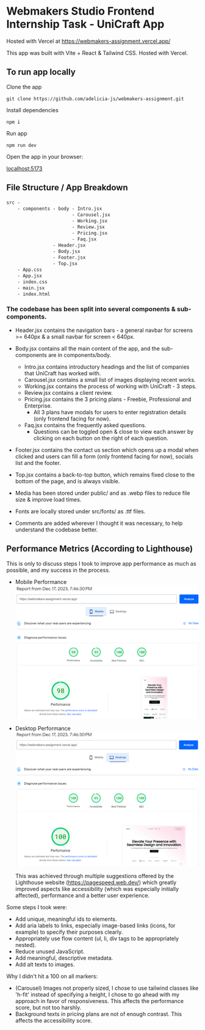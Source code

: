 # Webmakers Studio Frontend Internship Task - UniCraft App

Hosted with Vercel at https://webmakers-assignment.vercel.app/

This app was built with Vite + React & Tailwind CSS. Hosted with Vercel.

## To run app locally
    
  Clone the app
    
    git clone https://github.com/adelicia-js/webmakers-assignment.git

  Install dependencies

    npm i

  Run app

    npm run dev
  
  Open the app in your browser:

  [localhost:5173](http://localhost:5173/)
  
## File Structure / App Breakdown
    src -
        - components - body - Intro.jsx
                            - Carousel.jsx
                            - Working.jsx
                            - Review.jsx
                            - Pricing.jsx
                            - Faq.jsx
                     - Header.jsx
                     - Body.jsx
                     - Footer.jsx
                     - Top.jsx
        - App.css
        - App.jsx
        - index.css
        - main.jsx
        - index.html


### The codebase has been split into several components & sub-components.

- Header.jsx contains the navigation bars - a general navbar for screens >= 640px & a small navbar for screen < 640px.

- Body.jsx contains all the main content of the app, and the sub-components are in components/body.
  - Intro.jsx contains introductory headings and the list of companies that UniCraft has worked with.
  - Carousel.jsx contains a small list of images displaying recent works.
  - Working.jsx contains the process of working with UniCraft - 3 steps.
  - Review.jsx contains a client review.
  - Pricing.jsx contains the 3 pricing plans - Freebie, Professional and Enterprise.
    - All 3 plans have modals for users to enter registration details (only frontend facing for now).
  - Faq.jsx contains the frequently asked questions.
    - Questions can be toggled open & close to view each answer by clicking on each button on the right of each question.

- Footer.jsx contains the contact us section which opens up a modal when clicked and users can fill a form (only frontend facing for now), socials list and the footer.

- Top.jsx contains a back-to-top button, which remains fixed close to the bottom of the page, and is always visible.

- Media has been stored under public/ and as .webp files to reduce file size & improve load times.

- Fonts are locally stored under src/fonts/ as .ttf files.

- Comments are added wherever I thought it was necessary, to help understand the codebase better.

## Performance Metrics (According to Lighthouse)

This is only to discuss steps I took to improve app performance as much as possible, and my success in the process.

- Mobile Performance 
  ![Mobile Performance](./mobile-performance.png)

- Desktop Performance
  ![Desktop Performance](./desktop-performance.png)

  This was achieved through multiple suggestions offered by the Lighthouse website (https://pagespeed.web.dev/) which greatly improved aspects like accessibility (which was especially initially affected), performance and a better user experience.

Some steps I took were:
- Add unique, meaningful ids to elements.
- Add aria labels to links, especially image-based links (icons, for example) to specify their purposes clearly.
- Appropriately use flow content (ul, li, div tags to be appropriately nested).
- Reduce unused JavaScript. 
- Add meaningful, descriptive metadata.
- Add alt texts to images. 

Why I didn't hit a 100 on all markers:
- (Carousel) Images not properly sized, I chose to use tailwind classes like 'h-fit' instead of specifying a height, I chose to go ahead with my approach in favor of responsiveness. This affects the performance score, but not too harshly.
- Background texts in pricing plans are not of enough contrast. This affects the accessibility score.
